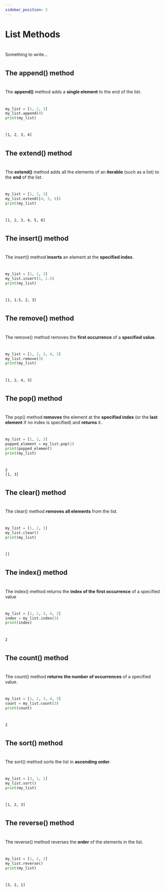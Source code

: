 ```yaml
---
sidebar_position: 3
---
```


# List Methods
#
Something to write...
#
## The append() method
#
The **append()** method adds a **single element** to the end of the list.
#
```python title="MyList.py"
my_list = [1, 2, 3]
my_list.append(4)
print(my_list) 

```

#

```Output title="Output"
[1, 2, 3, 4]
```

#
## The extend() method
#
The **extend()** method adds all the elements of an **iterable** (such as a list) to the **end** of the list.
#
```python title="MyList.py"
my_list = [1, 2, 3]
my_list.extend([4, 5, 6])
print(my_list)

```

#

```Output title="Output"
[1, 2, 3, 4, 5, 6]
```
#
## The insert() method
#
The insert() method **inserts** an element at the **specified index**.
#
```python title="MyList.py"
my_list = [1, 2, 3]
my_list.insert(1, 1.5)
print(my_list) 

```

#

```Output title="Output"
[1, 1.5, 2, 3]
```
#
## The remove() method
#
The remove() method removes the **first occurrence** of a **specified value**.
#
```python title="MyList.py"
my_list = [1, 2, 3, 4, 3]
my_list.remove(3)
print(my_list) 

```

#

```Output title="Output"
[1, 2, 4, 3]
```
#
## The pop() method
#
The pop() method **removes** the element at the **specified index** (or the **last element** if no index is specified) and **returns** it.
#
```python title="MyList.py"
my_list = [1, 2, 3]
popped_element = my_list.pop(1)
print(popped_element)  
print(my_list)          

```

#

```Output title="Output"
2
[1, 3]
```
#
## The clear() method
#
The clear() method **removes all elements** from the list.
#
```python title="MyList.py"
my_list = [1, 2, 3]
my_list.clear()
print(my_list)  

```

#

```Output title="Output"
[]
```
#
## The index() method
#
The index() method returns the **index of the first occurrence** of a specified value
#
```python title="MyList.py"
my_list = [1, 2, 3, 4, 3]
index = my_list.index(3)
print(index) 

```

#

```Output title="Output"
2
```
#
## The count() method
#
The count() method **returns the number of occurrences** of a specified value.
#
```python title="MyList.py"
my_list = [1, 2, 3, 4, 3]
count = my_list.count(3)
print(count) 

```

#

```Output title="Output"
2
```
#
## The sort() method
#
The sort() method sorts the list in **ascending order**.
#
```python title="MyList.py"
my_list = [3, 1, 2]
my_list.sort()
print(my_list) 

```

#

```Output title="Output"
[1, 2, 3]
```
#
## The reverse() method
#
The reverse() method reverses the **order** of the elements in the list.
#
```python title="MyList.py"
my_list = [1, 2, 3]
my_list.reverse()
print(my_list)  

```

#

```Output title="Output"
[3, 2, 1]
```
#
